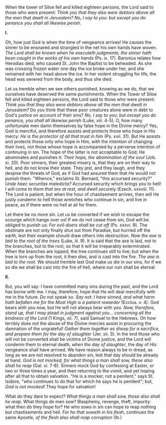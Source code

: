 
When the tower of Siloe fell and killed eighteen persons, the Lord said to those who were present: *Think you that they also were debtors above all the men that dwelt in Jerusalem? No, I say to you: but except you do penance you shall all likewise perish*.

**I\.**

Oh, how just God is when the time of vengeance arrives! He causes the sinner to be ensnared and strangled in the net his own hands have woven. *The Lord shall be known when he executeth judgments; the sinner hath been caught in the works of his own hands* (Ps. ix. 17). Baronius relates how Herodias died, who caused St. John the Baptist to be beheaded. As she was crossing frozen water one day the ice broke under her, and she remained with her head above the ice. In her violent struggling for life, the head was severed from the body, and thus she died.

Let us tremble when we see others punished, knowing as we do, that we ourselves have deserved the same punishments. When the Tower of Siloe fell and killed eighteen persons, the Lord said to those who were present: *Think you that they also were debtors above all the men that dwelt in Jerusalem?* Do you think that these poor creatures alone were in debt to God\'s justice on account of their sins? *No, I say to you: but except you do penance, you shall all likewise perish* (Luke, xiii. 4-5). O, how many unfortunate men damn themselves by false hope in the Divine mercy? Yes, God is merciful, and therefore assists and protects those who hope in His mercy: *He is the protector of all that trust in him* (Ps. xvii. 31). But He assists and protects those only who hope in Him, with the intention of changing their lives, not those whose hope is accompanied by a perverse intention of continuing in sin. The hope of the latter is not acceptable to God; He abominates and punishes it: *Their hope, the abomination of the soul* (Job. xi. 20). Poor sinners, their greatest misery is, that they are on their way to hell, and do not know their state. They jest, and they laugh, and they despise the threats of God, as if God had assured them that He would not punish them. \"Whence,\" exclaims St. Bernard, \"this accursed security?\" *Unde haec securitas maledicta?* Accursed security which brings you to hell! *I will come to them that are at rest, and dwell securely* (Ezech. xxxviii. 11). The Lord is patient, but when the hour of chastisement arrives, then will He justly condemn to hell those wretches who continue in sin, and live in peace, as if there were no hell at all for them.

Let there be no more sin. Let us be converted if we wish to escape the scourge which hangs over us! If we do not cease from sin, God will be obliged to punish us: *For evil-doers shall be cut off* (Ps. xxxvi. 9). The obstinate are not only finally shut out from Paradise, but hurried off the earth, lest their example should draw others into destruction. *Now the axe is laid to the root of the trees* (Luke, iii. 9). It is said that the axe is laid, not to the branches, but to the root, so that it will be irreparably exterminated. When the branches are lopped, the tree continues still to live; but when the tree is torn up from the root, it then dies, and is cast into the fire. *The axe is laid to the root*. We should tremble lest God make us die in our sins, for if we so die we shall be cast into the fire of hell, where our ruin shall be eternal.

**II\.**

But, you will say: I have committed many sins during the past, and the Lord has borne with me. I may, therefore, hope that He will deal mercifully with me in the future. Do not speak so. *Say not: I have sinned, and what harm hath befallen me for the Most High is a patient rewarder* (Ecclus. v. 4). God bears with you now, but He will not always bear with you. *Now, therefore, stand up, that I may plead in judgment against you... concerning all the kindness of the Lord* (1 Kings, xii. 7), said Samuel to the Hebrews. Oh how terribly does not the abuse of the Divine mercies assist in procuring the damnation of the ungrateful! *Gather them together as sheep for a sacrifice, and prepare them for the day of slaughter* (Jer. xii. 3). In the end those who will not be converted shall be victims of Divine justice, and the Lord will condemn them to eternal death, *when the day of slaughter*, the day of His vengeance shall have arrived. We have reason always to be in dread, as long as we are not resolved to abandon sin, lest that day should be already at hand. *God is not mocked; for what things a man shall sow, these also shall he reap* (Gal. vi. 7-8). Sinners mock God by confessing at Easter, or two or three times a year, and then returning to the vomit, and yet hoping after all that to obtain salvation. \"He is a mocker, not a penitent,\" says St. Isidore, \"who continues to do that for which he says he is penitent\"; but, *God is not mocked!* They hope for salvation!

What do they dare to expect? *What things a man shall sow, those also shall he reap.* What things do men sow? Blasphemy, revenge, theft, impurity: what then do they hope for? He who sows in sin can hope to reap nothing but chastisements and hell. *For he that soweth in his flesh*, continues the same Apostle, *of the flesh also shall reap corruption* (Ib.)

